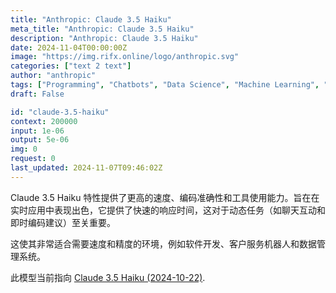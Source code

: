```yaml
---
title: "Anthropic: Claude 3.5 Haiku"
meta_title: "Anthropic: Claude 3.5 Haiku"
description: "Anthropic: Claude 3.5 Haiku"
date: 2024-11-04T00:00:00Z
image: "https://img.rifx.online/logo/anthropic.svg"
categories: ["text 2 text"]
author: "anthropic"
tags: ["Programming", "Chatbots", "Data Science", "Machine Learning", "Natural Language Processing"]
draft: False

id: "claude-3.5-haiku"
context: 200000
input: 1e-06
output: 5e-06
img: 0
request: 0
last_updated: 2024-11-07T09:46:02Z
---
```


Claude 3.5 Haiku 特性提供了更高的速度、编码准确性和工具使用能力。旨在在实时应用中表现出色，它提供了快速的响应时间，这对于动态任务（如聊天互动和即时编码建议）至关重要。

这使其非常适合需要速度和精度的环境，例如软件开发、客户服务机器人和数据管理系统。

此模型当前指向 [Claude 3.5 Haiku (2024-10-22)](/anthropic/claude-3-5-haiku-20241022).

